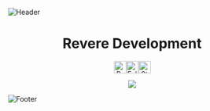 ![Header](https://cdn.discordapp.com/attachments/696671912142569502/1197959178786963477/header.png)

<h1 align="center">Revere Development</h1>
<div align="center">
  <p>
    <div style="display: flex; justify-content: center; align-items: center;">
      <img height="25" src="https://api.visitorbadge.io/api/VisitorHit?user=RevereDevelopement&countColor=%23674fc9" alt="Profile Views"/>
      <img height="25" src="https://img.shields.io/github/followers/RevereDevelopement?color=674fc9&style=for-the-badge&logo=github&label=Followers" alt="Followers"/>
      <img height="25" src="https://img.shields.io/github/stars/RevereDevelopement?color=674fc9&style=for-the-badge&logo=github&label=Stars" alt="Stars"/>
    </div>
  </p>
</div>

<p align="center">
  <img src="https://github-readme-stats.vercel.app/api/?username=RevereDevelopement&title_color=674fc9&text_color=9f9f9f&show_icons=true&bg_color=00000000&hide_border=true&icon_color=674fc9&hide_title=true&count_private=false" />
</p>

![Footer](https://cdn.discordapp.com/attachments/696671912142569502/1197959179135102986/footer.png)
